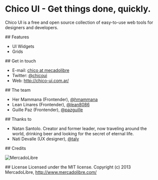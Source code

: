 # Chico UI - Get things done, quickly.

Chico UI is a free and open source collection of easy-to-use web tools for designers and developers.

## Features

- UI Widgets
- Grids

## Get in touch

- E-mail: [chico at mecadolibre](mailto:chico@mercadolibre.com)
- Twitter: [@chicoui](https://twitter.com/chicoui)
- Web: http://chico-ui.com.ar/

## The team

- Her Mammana (Frontender), [@hmammana](https://twitter.com/hmammana)
- Lean Linares (Frontender), [@lean8086](https://twitter.com/lean8086)
- Guille Paz (Frontender), [@pazguille](https://twitter.com/pazguille)

## Thanks to

- Natan Santolo. Creator and former leader, now traveling around the world, drinking beer and looking for the secret of eternal life.
- Nati Devalle (UX designer), [@taly](https://twitter.com/taly)

## Credits

![MercadoLibre](http://static.mlstatic.com/org-img/chico/img/logo-mercadolibre-new.png)

## License
Licensed under the MIT license.
Copyright (c) 2013 MercadoLibre, http://www.mercadolibre.com/